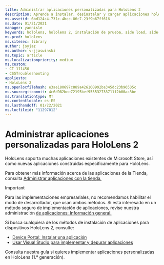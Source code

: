 ```yaml
---
title: Administrar aplicaciones personalizadas para HoloLens 2
description: Aprende a instalar, desinstalar y cargar aplicaciones holográficas personalizadas en dispositivos HoloLens 2 con Device Portal y Visual Studio.
ms.assetid: 6bd124c4-731c-4bcc-86c7-23f9b67ff616
ms.date: 01/21/2021
manager: yannisle
keywords: hololens, hololens 2, instalación de prueba, side load, side-load, store, uwp, app, instalar
ms.prod: hololens
ms.sitesec: library
author: joyjaz
ms.author: v-jjaswinski
ms.topic: article
ms.localizationpriority: medium
ms.custom:
- CI 111456
- CSSTroubleshooting
appliesto:
- HoloLens 2
ms.openlocfilehash: e3ae180697c889a426108992ba345dc23b96505c
ms.sourcegitcommit: 4c6d982bee72195bef955532738711f2b00ac8be
ms.translationtype: MT
ms.contentlocale: es-ES
ms.lasthandoff: 01/22/2021
ms.locfileid: "11297012"
---
```

# Administrar aplicaciones personalizadas para HoloLens 2

HoloLens soporta muchas aplicaciones existentes de Microsoft Store, así como nuevas aplicaciones construidas específicamente para HoloLens. 

Para obtener más información acerca de las aplicaciones de la Tienda, consulta [Administrar aplicaciones con la tienda.](holographic-store-apps.md)

> [!IMPORTANT]
> Para las implementaciones empresariales, no recomendamos habilitar el modo de desarrollador, que usan ambos métodos. Si está interesado en un método seguro de implementación de aplicaciones, revise nuestra administración [de aplicaciones: Información general.](app-deploy-overview.md)

Si busca cualquiera de los métodos de instalación de aplicaciones para dispositivos HoloLens 2, consulte:
- [Device Portal: Instalar una aplicación](https://docs.microsoft.com/windows/mixed-reality/develop/platform-capabilities-and-apis/using-the-windows-device-portal#installing-an-app)
- [Usar Visual Studio para implementar y depurar aplicaciones](https://docs.microsoft.com/windows/mixed-reality/develop/platform-capabilities-and-apis/using-visual-studio)

Consulta nuestra [guía](holographic-custom-apps.md) si quieres implementar aplicaciones personalizadas en HoloLens (1.ª generación).